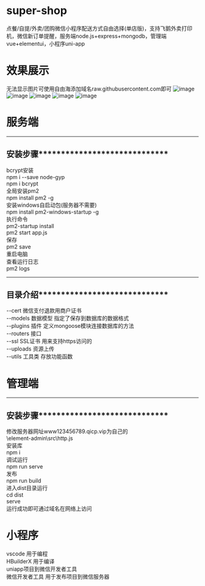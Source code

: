 # super-shop
点餐/自提/外卖/团购微信小程序配送方式自由选择(单店版)，支持飞鹅外卖打印机，微信新订单提醒，服务端node.js+express+mongodb，管理端vue+elementui，小程序uni-app
# 效果展示
无法显示图片可使用自由海添加域名raw.githubusercontent.com即可
![image](https://github.com/sword2022/images/blob/8683c95d2b0f11cb12d7a9dfd4d31fc3510532b2/0.jpg)
![image](https://github.com/sword2022/images/blob/8683c95d2b0f11cb12d7a9dfd4d31fc3510532b2/1.jpg)
![image](https://github.com/sword2022/images/blob/8683c95d2b0f11cb12d7a9dfd4d31fc3510532b2/2.jpg)
![image](https://github.com/sword2022/images/blob/8683c95d2b0f11cb12d7a9dfd4d31fc3510532b2/3.jpg)
![image](https://github.com/sword2022/images/blob/8683c95d2b0f11cb12d7a9dfd4d31fc3510532b2/5.jpg)
# 服务端
_______________________________________  
安装步骤*****************************   
---------------------------------------  
bcrypt安装  
npm i --save node-gyp  
npm i bcrypt  
全局安装pm2  
npm install pm2 -g  
安装windows自启动包(服务器不需要)  
npm install pm2-windows-startup -g  
执行命令  
pm2-startup install  
pm2 start  app.js  
保存  
pm2 save  
重启电脑  
查看运行日志  
pm2 logs  
_______________________________________  
目录介绍*****************************  
---------------------------------------  
--cert		微信支付退款用商户证书  
--models		数据模型 指定了保存到数据库的数据格式  
--plugins		插件 定义mongoose模块连接数据库的方法  
--routers		接口  
--ssl		SSL证书 用来支持https访问的  
--uploads		资源上传  
--utils		工具类 存放功能函数  
# 管理端
_______________________________________  
安装步骤*****************************  
---------------------------------------  
修改服务器网址www123456789.qicp.vip为自己的  
\element-admin\src\http.js  
安装库  
npm i  
调试运行  
npm run serve  
发布  
npm run build  
进入dist目录运行  
cd dist  
serve  
运行成功即可通过域名在网络上访问  
# 小程序 
vscode		用于编程  
HBuilderX		用于编译  
uniapp项目到微信开发者工具  
微信开发者工具	用于发布项目到微信服务器  

